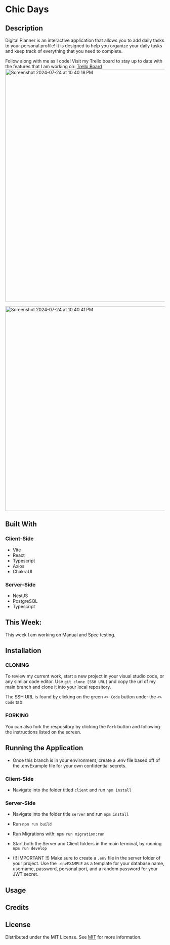 # Chic Days 

## Description

Digital Planner is an interactive application that allows you to add daily tasks to your personal profile! It is designed to help you organize your daily tasks and keep track of everything that you need to complete.

Follow along with me as I code! Visit my Trello board to stay up to date with the features that I am working on: [Trello Board](https://trello.com/b/Cu7Oloup/to-do-list)
<img width="732" alt="Screenshot 2024-07-24 at 10 40 18 PM" src="https://github.com/user-attachments/assets/3a720801-eb31-4887-9246-f63e4c8b953a">

<img width="644" alt="Screenshot 2024-07-24 at 10 40 41 PM" src="https://github.com/user-attachments/assets/5855e629-aace-4254-be05-5a0cff99af41">


## Built With
### Client-Side 
- Vite
- React
- Typescript
- Axios
- ChakraUI

### Server-Side 
- NestJS
- PostgreSQL
- Typescript

## This Week:

This week I am working on Manual and Spec testing.

## Installation

### CLONING
To review my current work, start a new project in your visual studio code, or any similar code editor. Use `git clone [SSH URL]` and copy the url of my main branch and clone it into your local repository. 

The SSH URL is found by clicking on the green `<> Code` button under the `<> Code` tab.
### FORKING 
You can also fork the respository by clicking the `Fork` button and following the instructions listed on the screen.

## Running the Application

 - Once this branch is in your environment, create a .env file based off of the .envExample file for your own confidential secrets.
### Client-Side
   - Navigate into the folder titled `client` and run ```npm install```
    
### Server-Side
   - Navigate into the folder title `server` and run ```npm install```
   - Run ```npm run build ```
   - Run Migrations with: ```npm run migration:run```
 - Start both the Server and Client folders in the main terminal, by running ```npm run develop```
   
 - (!! IMPORTANT !!) Make sure to create a `.env` file in the server folder of your project. Use the `.envEXAMPLE` as a template for your database name, username, password, personal port, and a random password for your JWT secret.

## Usage

## Credits

## License

Distributed under the MIT License. See [MIT](https://choosealicense.com/licenses/mit/) for more information.
